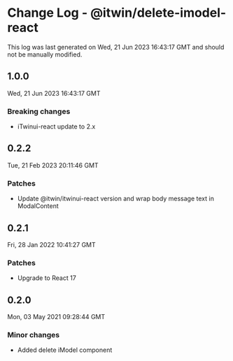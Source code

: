 # Change Log - @itwin/delete-imodel-react

This log was last generated on Wed, 21 Jun 2023 16:43:17 GMT and should not be manually modified.

## 1.0.0
Wed, 21 Jun 2023 16:43:17 GMT

### Breaking changes

- iTwinui-react update to 2.x

## 0.2.2
Tue, 21 Feb 2023 20:11:46 GMT

### Patches

- Update @itwin/itwinui-react version and wrap body message text in ModalContent

## 0.2.1
Fri, 28 Jan 2022 10:41:27 GMT

### Patches

- Upgrade to React 17

## 0.2.0
Mon, 03 May 2021 09:28:44 GMT

### Minor changes

- Added delete iModel component

